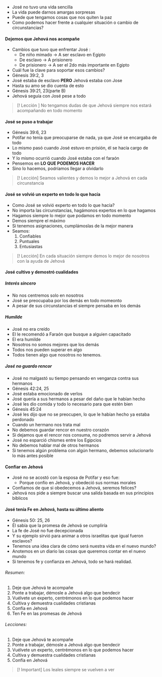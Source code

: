- José no tuvo una vida sencilla
- La vida puede darnos amargas sorpresas
- Puede que tengamos cosas que nos quiten la paz
- Como podemos hacer frente a cualquier situación o cambio de circunstancias?
#### Dejemos que Jehová nos acompañe
- Cambios que tuvo que enfrentar José :
	- De niño mimado -> A ser esclavo en Egipto
	- De esclavo -> A prisionero
	- De prisionero -> A ser el 2do más importante en Egipto
- Cuál fue la clave para soportar esos cambios?
- Génesis 39:2, 3
- José estaba de esclavo **PERO** Jehová estaba con Jose
- Hasta su amo se dio cuenta de esto
- Génesis 39:21, 23(parte B)
- Jehová seguía con José pese a todo

> [! Lección ]
No tengamos dudas de que Jehová siempre nos estará acompañando en todo momento
#### José se puso a trabajar
- Génesis 39:6, 23
- Potifar no tenía que preocuparse de nada, ya que José se encargaba de todo
- Lo mismo pasó cuando José estuvo en prisión, él se hacía cargo de todo
- Y lo mismo ocurrió cuando José estaba con el faraón
- Pensemos en **LO QUE PODEMOS HACER**
- Sino lo hacemos, podríamos llegar a olvidarlo

>[! Lección]
>Seamos valientes y demos lo mejor a Jehová en cada circunstancia 
#### José se volvió un experto en todo lo que hacía
- Como José se volvió experto en todo lo que hacía?
- No importa las circunstancias, hagámonos expertos en lo que hagamos
- Hagamos siempre lo mejor que podamos en todo momento
- Demos siempre el máximo
- Si tenemos asignaciones, cumplámoslas de la mejor manera
- Seamos:
	1. Confiables
	2. Puntuales
	3. Entusiastas

>[! Lección]
> En cada situación siempre demos lo mejor de nosotros con la ayuda de Jehová 

#### José cultivo y demostró cualidades

##### Interés sincero
- No nos centremos solo en nosotros
- José se preocupaba por los demás en todo momeonto
- A pesar de sus circunstancias el siempre pensaba en los demás
##### Humilde
- José no era creído
- El le recomendó a Faraón que busque a alguien capacitado 
- El era humilde
- Nosotros no somos mejores que los demás
- Todos nos pueden superar en algo
- Todos tienen algo que nosotros no tenemos.  
##### José no guardo rencor
- José no malgastó su tiempo pensando en venganza contra sus hermanos
- Génesis 42:24, 25
- José estaba emocionado de verlos
- José quería a sus hermanos a pesar del daño que le habían hecho
- José les dio comida y todo lo necesario para que estén bien
- Génesis 45:24
- José les dijo que no se preocupen, lo que le habían hecho ya estaba perdonado
- Cuando un hermano nos trata mal
- No debemos guardar rencor en nuestro corazón
- Si dejamos que el rencor nos consuma, no podremos servir a Jehová
- José no esparció chismes entre los Egipcios 
- No debemos hablar mal de otros hermanos
- Si tenemos algún problema con algún hermano, debemos solucionarlo lo más antes posible
#### Confiar en Jehová
- José no se acostó con la esposa de Potifar y eso fue:
	- Porque confío en Jehová, y obedeció sus normas morales
- Confiamos de que si obedecemos a Jehová, seremos felices?
- Jehová nos pide a siempre buscar una salida basada en sus principios bíblicos
#### José tenía Fe en Jehová, hasta su último aliento
- Génesis 50: 25, 26
- Él sabía que la promesa de Jehová se cumpliría 
- La fe de José no fue decepcionada
- Y su ejemplo sirvió para animar a otros israelitas que igual fueron esclavos?
- Tenemos una idea clara de cómo será nuestra vida en el nuevo mundo?
- Anotemos en un diario las cosas que queremos contar en el nuevo mundo
- Si tenemos fe y confianza en Jehová, todo se hará realidad.
###### Resumen:
1. Deje que Jehová te acompañe
2. Ponte a trabajar, démosle a Jehová algo que bendecir
3. Vuélvete un experto, centrémonos en lo que podemos hacer
4. Cultiva y demuestra cualidades cristianas 
5. Confía en Jehová
6. Ten Fe en las promesas de Jehová 
###### Lecciones:
1. Deje que Jehová te acompañe
2. Ponte a trabajar, démosle a Jehová algo que bendecir
3. Vuélvete un experto, centrémonos en lo que podemos hacer
4. Cultiva y demuestra cualidades cristianas 
5. Confía en Jehová

>[! Important] 
>Los leales siempre se vuelven a ver 




